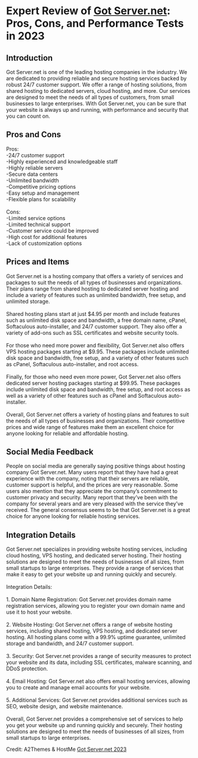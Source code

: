 <h1>Expert Review of <a href="https://a2themes.com/got-servernet-reviews">Got Server.net</a>: Pros, Cons, and Performance Tests in 2023</h1>
<h2>Introduction</h2>
Got Server.net is one of the leading hosting companies in the industry. We are dedicated to providing reliable and secure hosting services backed by robust 24/7 customer support. We offer a range of hosting solutions, from shared hosting to dedicated servers, cloud hosting, and more. Our services are designed to meet the needs of all types of customers, from small businesses to large enterprises. With Got Server.net, you can be sure that your website is always up and running, with performance and security that you can count on.
<h2>Pros and Cons</h2>
Pros:<br>-24/7 customer support<br>-Highly experienced and knowledgeable staff<br>-Highly reliable servers<br>-Secure data centers<br>-Unlimited bandwidth<br>-Competitive pricing options<br>-Easy setup and management<br>-Flexible plans for scalability<br><br>Cons:<br>-Limited service options<br>-Limited technical support<br>-Customer service could be improved<br>-High cost for additional features<br>-Lack of customization options
<h2>Prices and Items</h2>
Got Server.net is a hosting company that offers a variety of services and packages to suit the needs of all types of businesses and organizations. Their plans range from shared hosting to dedicated server hosting and include a variety of features such as unlimited bandwidth, free setup, and unlimited storage. <br><br>Shared hosting plans start at just $4.95 per month and include features such as unlimited disk space and bandwidth, a free domain name, cPanel, Softaculous auto-installer, and 24/7 customer support. They also offer a variety of add-ons such as SSL certificates and website security tools. <br><br>For those who need more power and flexibility, Got Server.net also offers VPS hosting packages starting at $9.95. These packages include unlimited disk space and bandwidth, free setup, and a variety of other features such as cPanel, Softaculous auto-installer, and root access. <br><br>Finally, for those who need even more power, Got Server.net also offers dedicated server hosting packages starting at $99.95. These packages include unlimited disk space and bandwidth, free setup, and root access as well as a variety of other features such as cPanel and Softaculous auto-installer. <br><br>Overall, Got Server.net offers a variety of hosting plans and features to suit the needs of all types of businesses and organizations. Their competitive prices and wide range of features make them an excellent choice for anyone looking for reliable and affordable hosting.
<h2>Social Media Feedback</h2>
People on social media are generally saying positive things about hosting company Got Server.net. Many users report that they have had a great experience with the company, noting that their servers are reliable, customer support is helpful, and the prices are very reasonable. Some users also mention that they appreciate the company’s commitment to customer privacy and security. Many report that they’ve been with the company for several years and are very pleased with the service they’ve received. The general consensus seems to be that Got Server.net is a great choice for anyone looking for reliable hosting services.
<h2>Integration Details</h2>
Got Server.net specializes in providing website hosting services, including cloud hosting, VPS hosting, and dedicated server hosting. Their hosting solutions are designed to meet the needs of businesses of all sizes, from small startups to large enterprises. They provide a range of services that make it easy to get your website up and running quickly and securely.<br><br>Integration Details:<br><br>1. Domain Name Registration: Got Server.net provides domain name registration services, allowing you to register your own domain name and use it to host your website.<br><br>2. Website Hosting: Got Server.net offers a range of website hosting services, including shared hosting, VPS hosting, and dedicated server hosting. All hosting plans come with a 99.9% uptime guarantee, unlimited storage and bandwidth, and 24/7 customer support.<br><br>3. Security: Got Server.net provides a range of security measures to protect your website and its data, including SSL certificates, malware scanning, and DDoS protection.<br><br>4. Email Hosting: Got Server.net also offers email hosting services, allowing you to create and manage email accounts for your website.<br><br>5. Additional Services: Got Server.net provides additional services such as SEO, website design, and website maintenance.<br><br>Overall, Got Server.net provides a comprehensive set of services to help you get your website up and running quickly and securely. Their hosting solutions are designed to meet the needs of businesses of all sizes, from small startups to large enterprises.
<p>Credit: A2Themes & HostMe <a href="https://a2themes.com/got-servernet-reviews">Got Server.net 2023</a></p>